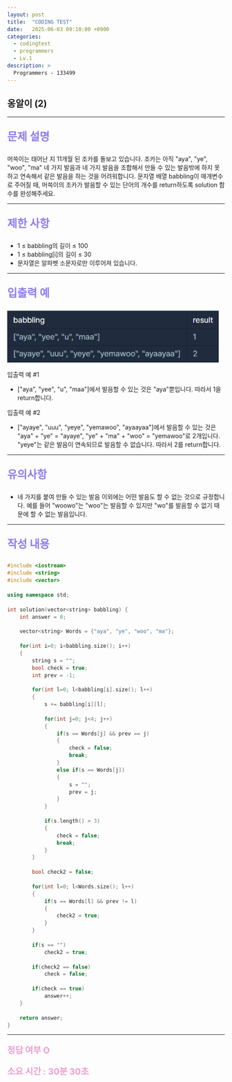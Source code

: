 ```yaml
---
layout: post
title:  "CODING TEST"
date:   2025-06-03 09:10:00 +0900
categories:
  - codingtest
  - programmers
  - Lv.1
description: >
  Programmers - 133499
---
```

## 옹알이 (2)

---

<p style = "color:#8f7cee; font-size:25px; font-weight:bold">
문제 설명
</p>

머쓱이는 태어난 지 11개월 된 조카를 돌보고 있습니다. 조카는 아직 "aya", "ye", "woo", "ma" 네 가지 발음과 네 가지 발음을 조합해서 만들 수 있는 발음밖에 하지 못하고 연속해서 같은 발음을 하는 것을 어려워합니다. 문자열 배열 babbling이 매개변수로 주어질 때, 머쓱이의 조카가 발음할 수 있는 단어의 개수를 return하도록 solution 함수를 완성해주세요.

---

<p style = "color:#8f7cee; font-size:25px; font-weight:bold">
제한 사항
</p>

- 1 ≤ babbling의 길이 ≤ 100
- 1 ≤ babbling[i]의 길이 ≤ 30
- 문자열은 알파벳 소문자로만 이루어져 있습니다.

---

<p style = "color:#8f7cee; font-size:25px; font-weight:bold">
입출력 예
</p>

<img src = "/assets/img/codingtest/133499.png" width = "490" height = "120">

입출력 예 #1
- ["aya", "yee", "u", "maa"]에서 발음할 수 있는 것은 "aya"뿐입니다. 따라서 1을 return합니다.

입출력 예 #2
- ["ayaye", "uuu", "yeye", "yemawoo", "ayaayaa"]에서 발음할 수 있는 것은 "aya" + "ye" = "ayaye", "ye" + "ma" + "woo" = "yemawoo"로 2개입니다. "yeye"는 같은 발음이 연속되므로 발음할 수 없습니다. 따라서 2를 return합니다.

---

<p style = "color:#8f7cee; font-size:25px; font-weight:bold">
유의사항
</p>

- 네 가지를 붙여 만들 수 있는 발음 이외에는 어떤 발음도 할 수 없는 것으로 규정합니다. 예를 들어 "woowo"는 "woo"는 발음할 수 있지만 "wo"를 발음할 수 없기 때문에 할 수 없는 발음입니다.

---

<p style = "color:#8f7cee; font-size:25px; font-weight:bold">
작성 내용
</p>

```cpp
#include <iostream>
#include <string>
#include <vector>

using namespace std;

int solution(vector<string> babbling) {
    int answer = 0;
    
    vector<string> Words = {"aya", "ye", "woo", "ma"};
    
    for(int i=0; i<babbling.size(); i++)
    {
        string s = "";
        bool check = true;
        int prev = -1;
        
        for(int l=0; l<babbling[i].size(); l++)
        {
            s += babbling[i][l];
        
            for(int j=0; j<4; j++)
            {
                if(s == Words[j] && prev == j)
                {
                    check = false;
                    break;
                }
                else if(s == Words[j])
                {
                    s = "";
                    prev = j;
                }
            }
            
            if(s.length() > 3)
            {
                check = false;
                break;
            }
        }
        
        bool check2 = false; 
        
        for(int l=0; l<Words.size(); l++)
        {
            if(s == Words[l] && prev != l)
            {
                check2 = true;
            }
        }

        if(s == "")
            check2 = true;
        
        if(check2 == false)
            check = false;
        
        if(check == true)
            answer++;
    }
    
    return answer;
}
```

---

<p style = "color:#ed9ece; font-size:20px; font-weight:bold">
정답 여부 O
</p>

<p style = "color:#ed9ece; font-size:20px; font-weight:bold">
소요 시간 : 30분 30초  
</p>

